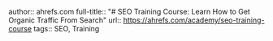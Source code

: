 author:: ahrefs.com
full-title:: "# SEO Training Course: Learn How to Get Organic Traffic From Search"
url:: https://ahrefs.com/academy/seo-training-course
tags:: SEO, Training
